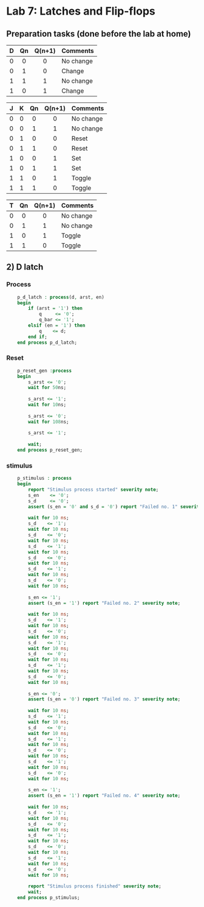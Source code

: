 # Lab 7: Latches and Flip-flops
## Preparation tasks (done before the lab at home)

   | **D** | **Qn** | **Q(n+1)** | **Comments** |
   | :-: | :-: | :-: | :-- |
   | 0 | 0 | 0 | No change |
   | 0 | 1 | 0 | Change |
   | 1 | 1 | 1 | No change |
   | 1 | 0 | 1 | Change |

   | **J** | **K** | **Qn** | **Q(n+1)** | **Comments** |
   | :-: | :-: | :-: | :-: | :-- |
   | 0 | 0 | 0 | 0 | No change |
   | 0 | 0 | 1 | 1 | No change |
   | 0 | 1 | 0 | 0 | Reset |
   | 0 | 1 | 1 | 0 | Reset |
   | 1 | 0 | 0 | 1 | Set |
   | 1 | 0 | 1 | 1 | Set |
   | 1 | 1 | 0 | 1 | Toggle |
   | 1 | 1 | 1 | 0 | Toggle |

   | **T** | **Qn** | **Q(n+1)** | **Comments** |
   | :-: | :-: | :-: | :-- |
   | 0 | 0 | 0 | No change |
   | 0 | 1 | 1 | No change |
   | 1 | 0 | 1 | Toggle |
   | 1 | 1 | 0 | Toggle |
## 2) D latch
### Process
```vhdl
    p_d_latch : process(d, arst, en)
    begin
        if (arst = '1') then
            q     <= '0';
            q_bar <= '1';
        elsif (en = '1') then
            q    <= d;
        end if;
    end process p_d_latch;
```
### Reset
```vhdl
    p_reset_gen :process
    begin
        s_arst <= '0';
        wait for 50ns;
        
        s_arst <= '1';
        wait for 10ns;
        
        s_arst <= '0';
        wait for 108ns;
        
        s_arst <= '1';
        
        wait;
    end process p_reset_gen;
```
### stimulus
```vhdl
    p_stimulus : process
    begin
        report "Stimulus process started" severity note;
        s_en    <= '0';
        s_d     <= '0';
        assert (s_en = '0' and s_d = '0') report "Failed no. 1" severity note;
        
        wait for 10 ns;
        s_d    <= '1';
        wait for 10 ns;
        s_d    <= '0';
        wait for 10 ns;
        s_d    <= '1';
        wait for 10 ns;
        s_d    <= '0';
        wait for 10 ns;
        s_d    <= '1';
        wait for 10 ns;
        s_d    <= '0';
        wait for 10 ns;
        
        s_en <= '1';
        assert (s_en = '1') report "Failed no. 2" severity note;
        
        wait for 10 ns;
        s_d    <= '1';
        wait for 10 ns;
        s_d    <= '0';
        wait for 10 ns;
        s_d    <= '1';
        wait for 10 ns;
        s_d    <= '0';
        wait for 10 ns;
        s_d    <= '1';
        wait for 10 ns;
        s_d    <= '0';
        wait for 10 ns;
        
        s_en <= '0';
        assert (s_en = '0') report "Failed no. 3" severity note;
        
        wait for 10 ns;
        s_d    <= '1';
        wait for 10 ns;
        s_d    <= '0';
        wait for 10 ns;
        s_d    <= '1';
        wait for 10 ns;
        s_d    <= '0';
        wait for 10 ns;
        s_d    <= '1';
        wait for 10 ns;
        s_d    <= '0';
        wait for 10 ns;
        
        s_en <= '1';
        assert (s_en = '1') report "Failed no. 4" severity note;
        
        wait for 10 ns;
        s_d    <= '1';
        wait for 10 ns;
        s_d    <= '0';
        wait for 10 ns;
        s_d    <= '1';
        wait for 10 ns;
        s_d    <= '0';
        wait for 10 ns;
        s_d    <= '1';
        wait for 10 ns;
        s_d    <= '0';
        wait for 10 ns;
        
        report "Stimulus process finished" severity note;
        wait;
    end process p_stimulus;
```
